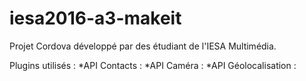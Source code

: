 # iesa2016-a3-makeit
Projet Cordova développé par des étudiant de l'IESA Multimédia.

Plugins utilisés :
*API Contacts : 
*API Caméra :
*API Géolocalisation :
